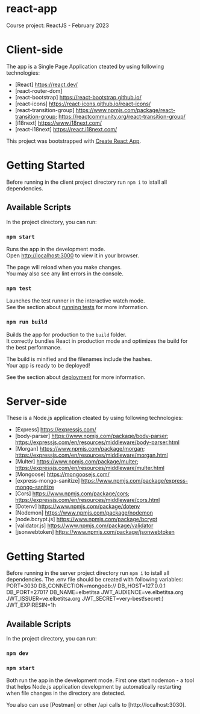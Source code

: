 # react-app
Course project: ReactJS - February 2023


# Client-side 
The app is a Single Page Application cteated by using following technologies: 
- [React] https://react.dev/
- [react-router-dom] 
- [react-bootstrap] https://react-bootstrap.github.io/ 
- [react-icons] https://react-icons.github.io/react-icons/
- [react-transition-group] https://www.npmjs.com/package/react-transition-group; https://reactcommunity.org/react-transition-group/
- [i18next] https://www.i18next.com/
- [react-i18next] https://react.i18next.com/ 
 

This project was bootstrapped with [Create React App](https://github.com/facebook/create-react-app).

# Getting Started
Before running in the client project directory run `npm i` to istall all dependencies. 

## Available Scripts
In the project directory, you can run:

### `npm start`
Runs the app in the development mode.\
Open [http://localhost:3000](http://localhost:3000) to view it in your browser.

The page will reload when you make changes.\
You may also see any lint errors in the console.

### `npm test`
Launches the test runner in the interactive watch mode.\
See the section about [running tests](https://facebook.github.io/create-react-app/docs/running-tests) for more information.

### `npm run build`
Builds the app for production to the `build` folder.\
It correctly bundles React in production mode and optimizes the build for the best performance.

The build is minified and the filenames include the hashes.\
Your app is ready to be deployed!

See the section about [deployment](https://facebook.github.io/create-react-app/docs/deployment) for more information.



# Server-side 
These is a Node.js application cteated by using following technologies: 
- [Express] https://expressjs.com/
- [body-parser] https://www.npmjs.com/package/body-parser; https://expressjs.com/en/resources/middleware/body-parser.html 
- [Morgan] https://www.npmjs.com/package/morgan; https://expressjs.com/en/resources/middleware/morgan.html 
- [Multer] https://www.npmjs.com/package/multer; https://expressjs.com/en/resources/middleware/multer.html
- [Mongoose] https://mongoosejs.com/
- [express-mongo-sanitize] https://www.npmjs.com/package/express-mongo-sanitize
- [Cors] https://www.npmjs.com/package/cors; https://expressjs.com/en/resources/middleware/cors.html 
- [Dotenv] https://www.npmjs.com/package/dotenv
- [Nodemon] https://www.npmjs.com/package/nodemon 
- [node.bcrypt.js] https://www.npmjs.com/package/bcrypt 
- [validator.js] https://www.npmjs.com/package/validator 
- [jsonwebtoken] https://www.npmjs.com/package/jsonwebtoken


# Getting Started
Before running in the server project directory run `npm i` to istall all dependencies. 
The .env file should be created with following variables:
    PORT=3030 
    DB_CONNECTION=mongodb://
    DB_HOST=127.0.0.1
    DB_PORT=27017
    DB_NAME=elbetitsa
    JWT_AUDIENCE=ve.elbetitsa.org
    JWT_ISSUER=ve.elbetitsa.org
    JWT_SECRET=very-best!secret:)
    JWT_EXPIRESIN=1h
    
## Available Scripts
In the project directory, you can run:

### `npm dev`
### `npm start`
Both run the app in the development mode.
First one start nodemon - a tool that helps Node.js application development by automatically restarting when file changes in the directory are detected.

You also can use [Postman] or other /api calls to [http://localhost:3030].